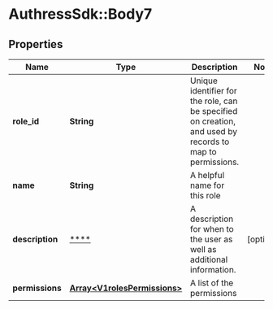 # AuthressSdk::Body7

## Properties
Name | Type | Description | Notes
------------ | ------------- | ------------- | -------------
**role_id** | **String** | Unique identifier for the role, can be specified on creation, and used by records to map to permissions. | 
**name** | **String** | A helpful name for this role | 
**description** | [****](.md) | A description for when to the user as well as additional information. | [optional] 
**permissions** | [**Array&lt;V1rolesPermissions&gt;**](V1rolesPermissions.md) | A list of the permissions | 

